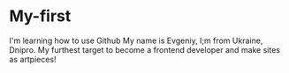 # My-first
I'm learning how to use Github
My name is Evgeniy, I;m from Ukraine, Dnipro. My furthest target to become a frontend developer and make sites as artpieces!
